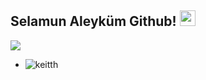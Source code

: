 ## Selamun Aleyküm Github! <img src="https://cdn.discordapp.com/emojis/888711638755188766.png" width="25px">

<p align="left">
<a href="https://discord.com/users/933462930995941426" target"blank_"><img src="https://img.shields.io/badge/Discord-355feb?style=for-the-badge&logo=discord&logoColor=white"></a>

- <img src="https://komarev.com/ghpvc/?username=keitthn&label=Ziyaretçi%20of%20sayısı&color=ff0000" alt="keitth" />
